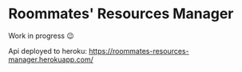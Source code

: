 # Roommates' Resources Manager

Work in progress :wink:

Api deployed to heroku: https://roommates-resources-manager.herokuapp.com/
